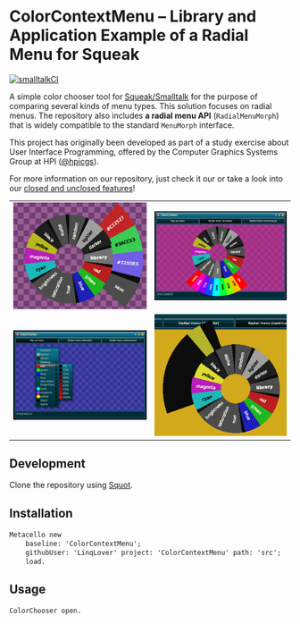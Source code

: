 # ColorContextMenu – Library and Application Example of a Radial Menu for Squeak

[![smalltalkCI](https://github.com/LinqLover/ColorContextMenu/actions/workflows/main.yml/badge.svg)](https://github.com/LinqLover/ColorContextMenu/actions/workflows/main.yml)

A simple color chooser tool for [Squeak/Smalltalk](https://squeak.org/) for the purpose of comparing several kinds of menu types. This solution focuses on radial menus. The repository also includes **a radial menu API** (`RadialMenuMorph`) that is widely compatible to the standard `MenuMorph` interface.

This project has originally been developed as part of a study exercise about User Interface Programming, offered by the Computer Graphics Systems Group at HPI ([@hpicgs](https://github.com/hpicgs)).

For more information on our repository, just check it our or take a look into our [closed and unclosed features](https://github.com/LinqLover/ColorContextMenu/issues?q=+)!

<table>
  <tr>
    <td align="center"><a href="img/screenshot-library.png"><img src="img/screenshot-library.png"/></a></td>
    <td align="center"><a href="img/screenshot-hue.png"><img src="img/screenshot-hue.png"/></a></td>
  </tr>
  <tr>
    <td align="center"><a href="img/screenshot-classic.png"><img src="img/screenshot-classic.png"/></a></td>
    <td align="center"><a href="img/screenshot-radial.png"><img src="img/screenshot-radial.png"/></a></td>
  </tr>
 </table>

## Development

Clone the repository using [Squot](https://github.com/hpi-swa/Squot).

## Installation

```smalltalk
Metacello new
	baseline: 'ColorContextMenu';
	githubUser: 'LinqLover' project: 'ColorContextMenu' path: 'src';
	load.
```

## Usage

```smalltalk
ColorChooser open.
```
